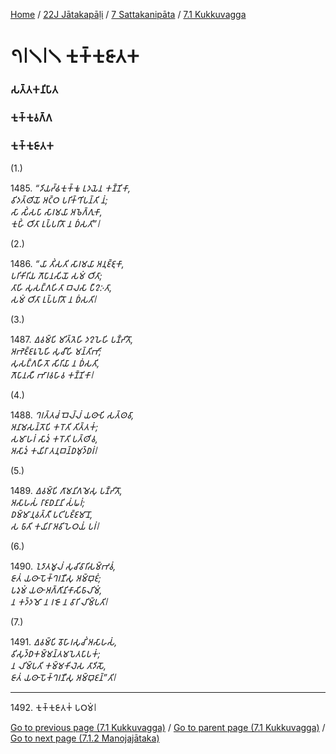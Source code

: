 
[Home](/) / [22J Jātakapāḷi](../../../22J.md) / [7 Sattakanipāta](../../7.md) / [7.1 Kukkuvagga](../7.1.md)

# 𑁭𑁇𑁧𑁇𑁧 𑀓𑀼𑀓𑁆𑀓𑀼𑀚𑀸𑀢𑀓

### 𑀲𑀢𑁆𑀢𑀓𑀦𑀺𑀧𑀸𑀢

### 𑀓𑀼𑀓𑁆𑀓𑀼𑀯𑀕𑁆𑀕

### 𑀓𑀼𑀓𑁆𑀓𑀼𑀚𑀸𑀢𑀓

(1.)

1485\. _“𑀤𑀺𑀬𑀟𑁆𑀠𑀓𑀼𑀓𑁆𑀓𑀽 𑀉𑀤𑀬𑁂𑀦 𑀓𑀡𑁆𑀡𑀺𑀓𑀸,_  
_𑀯𑀺𑀤𑀢𑁆𑀣𑀺𑀬𑁄 𑀅𑀝𑁆𑀞 𑀧𑀭𑀺𑀓𑁆𑀔𑀺𑀧𑀦𑁆𑀢𑀺 𑀦𑀁;_  
_𑀲𑀸 𑀲𑀺𑀁𑀲𑀧𑀸 𑀲𑀸𑀭𑀫𑀬𑀸 𑀅𑀨𑁂𑀕𑁆𑀕𑀼𑀓𑀸,_  
_𑀓𑀼𑀳𑀺𑀁 𑀞𑀺𑀢𑀸 𑀉𑀧𑁆𑀧𑀭𑀺𑀢𑁄 𑀦 𑀥𑀁𑀲𑀢𑀺”𑁇_  


(2.)

1486\. _“𑀬𑀸 𑀢𑀺𑀁𑀲𑀢𑀺 𑀲𑀸𑀭𑀫𑀬𑀸 𑀅𑀦𑀼𑀚𑁆𑀚𑀼𑀓𑀸,_  
_𑀧𑀭𑀺𑀓𑀺𑀭𑀺𑀬 𑀕𑁄𑀧𑀸𑀦𑀲𑀺𑀬𑁄 𑀲𑀫𑀁 𑀞𑀺𑀢𑀸;_  
_𑀢𑀸𑀳𑀺 𑀲𑀼𑀲𑀗𑁆𑀕𑀳𑀺𑀢𑀸 𑀩𑀮𑀲𑀸 𑀧𑀻𑀍𑀇𑀢𑀸,_  
_𑀲𑀫𑀁 𑀞𑀺𑀢𑀸 𑀉𑀧𑁆𑀧𑀭𑀺𑀢𑁄 𑀦 𑀥𑀁𑀲𑀢𑀺𑁇_  


(3.)

1487\. _𑀏𑀯𑀫𑁆𑀧𑀺 𑀫𑀺𑀢𑁆𑀢𑁂𑀳𑀺 𑀤𑀍𑀳𑁂𑀳𑀺 𑀧𑀡𑁆𑀟𑀺𑀢𑁄,_  
_𑀅𑀪𑁂𑀚𑁆𑀚𑀭𑀽𑀧𑁂𑀳𑀺 𑀲𑀼𑀘𑀻𑀳𑀺 𑀫𑀦𑁆𑀢𑀺𑀪𑀺;_  
_𑀲𑀼𑀲𑀗𑁆𑀕𑀳𑀻𑀢𑁄 𑀲𑀺𑀭𑀺𑀬𑀸 𑀦 𑀥𑀁𑀲𑀢𑀺,_  
_𑀕𑁄𑀧𑀸𑀦𑀲𑀻 𑀪𑀸𑀭𑀯𑀳𑀸𑀯 𑀓𑀡𑁆𑀡𑀺𑀓𑀸𑁇_  


(4.)

1488\. _𑀔𑀭𑀢𑁆𑀢𑀘𑀁 𑀩𑁂𑀮𑁆𑀮𑀁 𑀬𑀣𑀸𑀧𑀺 𑀲𑀢𑁆𑀣𑀯𑀸,_  
_𑀅𑀦𑀸𑀫𑀲𑀦𑁆𑀢𑁄𑀧𑀺 𑀓𑀭𑁄𑀢𑀺 𑀢𑀺𑀢𑁆𑀢𑀓𑀁;_  
_𑀲𑀫𑀸𑀳𑀭𑀁 𑀲𑀸𑀤𑀼𑀁 𑀓𑀭𑁄𑀢𑀺 𑀧𑀢𑁆𑀣𑀺𑀯,_  
_𑀅𑀲𑀸𑀤𑀼𑀁 𑀓𑀬𑀺𑀭𑀸 𑀢𑀦𑀼𑀩𑀦𑁆𑀥𑀫𑀼𑀤𑁆𑀥𑀭𑀁𑁇_  


(5.)

1489\. _𑀏𑀯𑀫𑁆𑀧𑀺 𑀕𑀸𑀫𑀦𑀺𑀕𑀫𑁂𑀲𑀼 𑀧𑀡𑁆𑀟𑀺𑀢𑁄,_  
_𑀅𑀲𑀸𑀳𑀲𑀁 𑀭𑀸𑀚𑀥𑀦𑀸𑀦𑀺 𑀲𑀁𑀖𑀭𑀁;_  
_𑀥𑀫𑁆𑀫𑀸𑀦𑀼𑀯𑀢𑁆𑀢𑀻 𑀧𑀝𑀺𑀧𑀚𑁆𑀚𑀫𑀸𑀦𑁄,_  
_𑀲 𑀨𑀸𑀢𑀺 𑀓𑀬𑀺𑀭𑀸 𑀅𑀯𑀺𑀳𑁂𑀞𑀬𑀁 𑀧𑀭𑀁𑁇_  


(6.)

1490\. _𑀑𑀤𑀸𑀢𑀫𑀽𑀮𑀁 𑀲𑀼𑀘𑀺𑀯𑀸𑀭𑀺𑀲𑀫𑁆𑀪𑀯𑀁,_  
_𑀚𑀸𑀢𑀁 𑀬𑀣𑀸 𑀧𑁄𑀓𑁆𑀔𑀭𑀡𑀻𑀲𑀼 𑀅𑀫𑁆𑀩𑀼𑀚𑀁;_  
_𑀧𑀤𑀼𑀫𑀁 𑀬𑀣𑀸 𑀅𑀕𑁆𑀕𑀺𑀦𑀺𑀓𑀸𑀲𑀺𑀨𑀸𑀮𑀺𑀫𑀁,_  
_𑀦 𑀓𑀤𑁆𑀤𑀫𑁄 𑀦 𑀭𑀚𑁄 𑀦 𑀯𑀸𑀭𑀺 𑀮𑀺𑀫𑁆𑀧𑀢𑀺𑁇_  


(7.)

1491\. _𑀏𑀯𑀫𑁆𑀧𑀺 𑀯𑁄𑀳𑀸𑀭𑀲𑀼𑀘𑀺𑀁 𑀅𑀲𑀸𑀳𑀲𑀁,_  
_𑀯𑀺𑀲𑀼𑀤𑁆𑀥𑀓𑀫𑁆𑀫𑀦𑁆𑀢𑀫𑀧𑁂𑀢𑀧𑀸𑀧𑀓𑀁;_  
_𑀦 𑀮𑀺𑀫𑁆𑀧𑀢𑀺 𑀓𑀫𑁆𑀫𑀓𑀺𑀮𑁂𑀲 𑀢𑀸𑀤𑀺𑀲𑁄,_  
_𑀚𑀸𑀢𑀁 𑀬𑀣𑀸 𑀧𑁄𑀓𑁆𑀔𑀭𑀡𑀻𑀲𑀼 𑀅𑀫𑁆𑀩𑀼𑀚𑀦𑁆”𑀢𑀺𑁇_  


---

1492\. 𑀓𑀼𑀓𑁆𑀓𑀼𑀚𑀸𑀢𑀓𑀁 𑀧𑀞𑀫𑀁𑁇



[Go to previous page (7.1 Kukkuvagga)](../7.1.md) / [Go to parent page (7.1 Kukkuvagga)](../7.1.md) / [Go to next page (7.1.2 Manojajātaka)](7.1.2.md)


